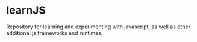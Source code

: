 # learnJS
Repository for learning and experimenting with javascript, as well as other additional js frameworks and runtimes.

